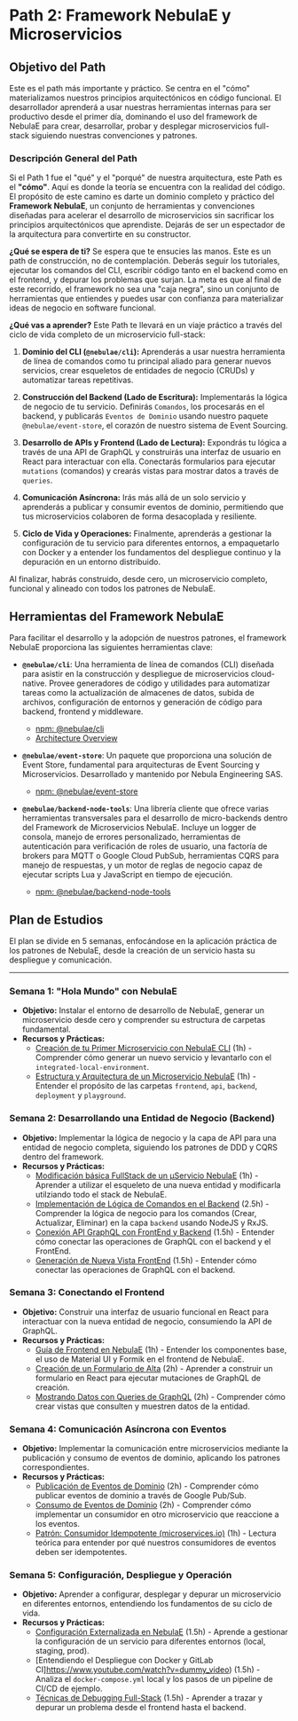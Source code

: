 # Path 2: Framework NebulaE y Microservicios

## Objetivo del Path

Este es el path más importante y práctico. Se centra en el "cómo" materializamos nuestros principios arquitectónicos en código funcional. El desarrollador aprenderá a usar nuestras herramientas internas para ser productivo desde el primer día, dominando el uso del framework de NebulaE para crear, desarrollar, probar y desplegar microservicios full-stack siguiendo nuestras convenciones y patrones.

### Descripción General del Path

Si el Path 1 fue el "qué" y el "porqué" de nuestra arquitectura, este Path es el **"cómo"**. Aquí es donde la teoría se encuentra con la realidad del código. El propósito de este camino es darte un dominio completo y práctico del **Framework NebulaE**, un conjunto de herramientas y convenciones diseñadas para acelerar el desarrollo de microservicios sin sacrificar los principios arquitectónicos que aprendiste. Dejarás de ser un espectador de la arquitectura para convertirte en su constructor.

**¿Qué se espera de ti?**
Se espera que te ensucies las manos. Este es un path de construcción, no de contemplación. Deberás seguir los tutoriales, ejecutar los comandos del CLI, escribir código tanto en el backend como en el frontend, y depurar los problemas que surjan. La meta es que al final de este recorrido, el framework no sea una "caja negra", sino un conjunto de herramientas que entiendes y puedes usar con confianza para materializar ideas de negocio en software funcional.

**¿Qué vas a aprender?**
Este Path te llevará en un viaje práctico a través del ciclo de vida completo de un microservicio full-stack:

1.  **Dominio del CLI (`@nebulae/cli`):** Aprenderás a usar nuestra herramienta de línea de comandos como tu principal aliado para generar nuevos servicios, crear esqueletos de entidades de negocio (CRUDs) y automatizar tareas repetitivas.

2.  **Construcción del Backend (Lado de Escritura):** Implementarás la lógica de negocio de tu servicio. Definirás `Comandos`, los procesarás en el backend, y publicarás `Eventos de Dominio` usando nuestro paquete `@nebulae/event-store`, el corazón de nuestro sistema de Event Sourcing.

3.  **Desarrollo de APIs y Frontend (Lado de Lectura):** Expondrás tu lógica a través de una API de GraphQL y construirás una interfaz de usuario en React para interactuar con ella. Conectarás formularios para ejecutar `mutations` (comandos) y crearás vistas para mostrar datos a través de `queries`.

4.  **Comunicación Asíncrona:** Irás más allá de un solo servicio y aprenderás a publicar y consumir eventos de dominio, permitiendo que tus microservicios colaboren de forma desacoplada y resiliente.

5.  **Ciclo de Vida y Operaciones:** Finalmente, aprenderás a gestionar la configuración de tu servicio para diferentes entornos, a empaquetarlo con Docker y a entender los fundamentos del despliegue continuo y la depuración en un entorno distribuido.

Al finalizar, habrás construido, desde cero, un microservicio completo, funcional y alineado con todos los patrones de NebulaE.

## Herramientas del Framework NebulaE

Para facilitar el desarrollo y la adopción de nuestros patrones, el framework NebulaE proporciona las siguientes herramientas clave:

*   **`@nebulae/cli`**: Una herramienta de línea de comandos (CLI) diseñada para asistir en la construcción y despliegue de microservicios cloud-native. Provee generadores de código y utilidades para automatizar tareas como la actualización de almacenes de datos, subida de archivos, configuración de entornos y generación de código para backend, frontend y middleware.
    *   [npm: @nebulae/cli](https://www.npmjs.com/package/@nebulae/cli)
    *   [Architecture Overview](https://www.npmjs.com/package/@nebulae/cli#architecture-overview)

*   **`@nebulae/event-store`**: Un paquete que proporciona una solución de Event Store, fundamental para arquitecturas de Event Sourcing y Microservicios. Desarrollado y mantenido por Nebula Engineering SAS.
    *   [npm: @nebulae/event-store](https://www.npmjs.com/package/@nebulae/event-store)

*   **`@nebulae/backend-node-tools`**: Una librería cliente que ofrece varias herramientas transversales para el desarrollo de micro-backends dentro del Framework de Microservicios NebulaE. Incluye un logger de consola, manejo de errores personalizado, herramientas de autenticación para verificación de roles de usuario, una factoría de brokers para MQTT o Google Cloud PubSub, herramientas CQRS para manejo de respuestas, y un motor de reglas de negocio capaz de ejecutar scripts Lua y JavaScript en tiempo de ejecución.
    *   [npm: @nebulae/backend-node-tools](https://www.npmjs.com/package/@nebulae/backend-node-tools)

## Plan de Estudios

El plan se divide en 5 semanas, enfocándose en la aplicación práctica de los patrones de NebulaE, desde la creación de un servicio hasta su despliegue y comunicación.

---

### Semana 1: "Hola Mundo" con NebulaE

*   **Objetivo:** Instalar el entorno de desarrollo de NebulaE, generar un microservicio desde cero y comprender su estructura de carpetas fundamental.
*   **Recursos y Prácticas:**
    *   [Creación de tu Primer Microservicio con NebulaE CLI](https://www.youtube.com/watch?v=dummy_video) (1h) - Comprender cómo generar un nuevo servicio y levantarlo con el `integrated-local-environment`.
    *   [Estructura y Arquitectura de un Microservicio NebulaE](https://www.youtube.com/watch?v=dummy_video) (1h) - Entender el propósito de las carpetas `frontend`, `api`, `backend`, `deployment` y `playground`.

### Semana 2: Desarrollando una Entidad de Negocio (Backend)

*   **Objetivo:** Implementar la lógica de negocio y la capa de API para una entidad de negocio completa, siguiendo los patrones de DDD y CQRS dentro del framework.
*   **Recursos y Prácticas:**
    *   [Modificación básica FullStack de un µServicio NebulaE](https://www.youtube.com/watch?v=dummy_video) (1h) - Aprender a utilizar el esqueleto de una nueva entidad y modificarla utilziando todo el stack de NebulaE.
    *   [Implementación de Lógica de Comandos en el Backend](https://www.youtube.com/watch?v=dummy_video) (2.5h) - Comprender la lógica de negocio para los comandos (Crear, Actualizar, Eliminar) en la capa `backend` usando NodeJS y RxJS.
    *   [Conexión API GraphQL con FrontEnd y Backend](https://www.youtube.com/watch?v=dummy_video) (1.5h) - Entender cómo conectar las operaciones de GraphQL con el backend y el FrontEnd.
    *   [Generación de Nueva Vista FrontEnd](https://www.youtube.com/watch?v=dummy_video) (1.5h) - Entender cómo conectar las operaciones de GraphQL con el backend.

### Semana 3: Conectando el Frontend

*   **Objetivo:** Construir una interfaz de usuario funcional en React para interactuar con la nueva entidad de negocio, consumiendo la API de GraphQL.
*   **Recursos y Prácticas:**
    *   [Guía de Frontend en NebulaE](https://www.youtube.com/watch?v=dummy_video) (1h) - Entender los componentes base, el uso de Material UI y Formik en el frontend de NebulaE.
    *   [Creación de un Formulario de Alta](https://www.youtube.com/watch?v=dummy_video) (2h) - Aprender a construir un formulario en React para ejecutar mutaciones de GraphQL de creación.
    *   [Mostrando Datos con Queries de GraphQL](https://www.youtube.com/watch?v=dummy_video) (2h) - Comprender cómo crear vistas que consulten y muestren datos de la entidad.

### Semana 4: Comunicación Asíncrona con Eventos

*   **Objetivo:** Implementar la comunicación entre microservicios mediante la publicación y consumo de eventos de dominio, aplicando los patrones correspondientes.
*   **Recursos y Prácticas:**
    *   [Publicación de Eventos de Dominio](https://www.youtube.com/watch?v=dummy_video) (2h) - Comprender cómo publicar eventos de dominio a través de Google Pub/Sub.
    *   [Consumo de Eventos de Dominio](https://www.youtube.com/watch?v=dummy_video) (2h) - Comprender cómo implementar un consumidor en otro microservicio que reaccione a los eventos.
    *   [Patrón: Consumidor Idempotente (microservices.io)](https://www.youtube.com/watch?v=dummy_videol) (1h) - Lectura teórica para entender por qué nuestros consumidores de eventos deben ser idempotentes.

### Semana 5: Configuración, Despliegue y Operación

*   **Objetivo:** Aprender a configurar, desplegar y depurar un microservicio en diferentes entornos, entendiendo los fundamentos de su ciclo de vida.
*   **Recursos y Prácticas:**
    *   [Configuración Externalizada en NebulaE](https://www.youtube.com/watch?v=dummy_video) (1.5h) - Aprende a gestionar la configuración de un servicio para diferentes entornos (local, staging, prod).
    *   [Entendiendo el Despliegue con Docker y GitLab CI]https://www.youtube.com/watch?v=dummy_video) (1.5h) - Analiza el `docker-compose.yml` local y los pasos de un pipeline de CI/CD de ejemplo.
    *   [Técnicas de Debugging Full-Stack](https://www.youtube.com/watch?v=dummy_video) (1.5h) - Aprender a trazar y depurar un problema desde el frontend hasta el backend.
